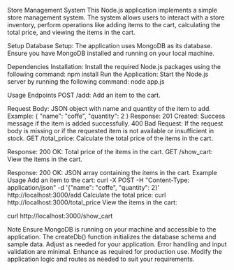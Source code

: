 Store Management System
This Node.js application implements a simple store management system. The system allows users to interact with a store inventory, perform operations like adding items to the cart, calculating the total price, and viewing the items in the cart.

Setup
Database Setup: The application uses MongoDB as its database. Ensure you have MongoDB installed and running on your local machine.

Dependencies Installation: Install the required Node.js packages using the following command:
npm install
Run the Application: Start the Node.js server by running the following command:
node app.js

Usage
Endpoints
POST /add: Add an item to the cart.

Request Body: JSON object with name and quantity of the item to add.
Example:
{
    "name": "coffe",
    "quantity": 2
}
Response:
201 Created: Success message if the item is added successfully.
400 Bad Request: If the request body is missing or if the requested item is not available or insufficient in stock.
GET /total_price: Calculate the total price of the items in the cart.

Response:
200 OK: Total price of the items in the cart.
GET /show_cart: View the items in the cart.

Response:
200 OK: JSON array containing the items in the cart.
Example Usage
Add an item to the cart:
curl -X POST -H "Content-Type: application/json" -d '{"name": "coffe", "quantity": 2}' http://localhost:3000/add
Calculate the total price:
curl http://localhost:3000/total_price
View the items in the cart:

curl http://localhost:3000/show_cart

Note
Ensure MongoDB is running on your machine and accessible to the application.
The createDb() function initializes the database schema and sample data. Adjust as needed for your application.
Error handling and input validation are minimal. Enhance as required for production use.
Modify the application logic and routes as needed to suit your requirements.